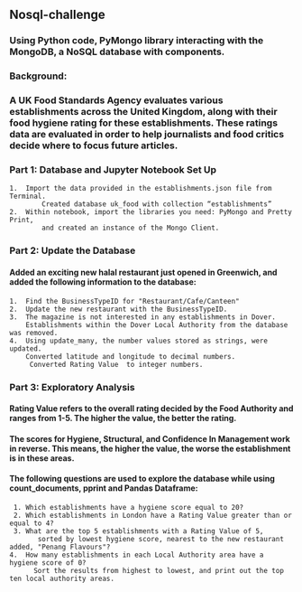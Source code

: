 ## Nosql-challenge


### Using Python code, PyMongo library interacting with the MongoDB, a NoSQL database with components.

### Background:
  ### A  UK Food Standards Agency evaluates various establishments across the United Kingdom, along with their food hygiene rating for these establishments. These ratings data are evaluated in order to help journalists and food critics decide where to focus future articles.

### Part 1: Database and Jupyter Notebook Set Up
    1.	Import the data provided in the establishments.json file from Terminal. 
            Created database uk_food with collection “establishments” 
    2.	Within notebook, import the libraries you need: PyMongo and Pretty Print,
            and created an instance of the Mongo Client.

### Part 2: Update the Database
  #### Added an exciting new halal restaurant just opened in Greenwich, and added the following information to the database:
    1.	Find the BusinessTypeID for "Restaurant/Cafe/Canteen"
    2.	Update the new restaurant with the BusinessTypeID.
    3.	The magazine is not interested in any establishments in Dover. 
        Establishments within the Dover Local Authority from the database was removed. 
    4.	Using update_many, the number values stored as strings, were updated. 
        Converted latitude and longitude to decimal numbers. 
         Converted Rating Value  to integer numbers.

### Part 3: Exploratory Analysis
   #### Rating Value refers to the overall rating decided by the Food Authority and ranges from 1-5. The higher the value, the better the rating.
   #### The scores for Hygiene, Structural, and Confidence In Management work in reverse. This means, the higher the value, the worse the establishment is in these areas.
   #### The following questions are used to explore the database while using count_documents, pprint and Pandas Dataframe:
     1.	Which establishments have a hygiene score equal to 20?
     2.	Which establishments in London have a Rating Value greater than or equal to 4?
     3.	What are the top 5 establishments with a Rating Value of 5, 
           sorted by lowest hygiene score, nearest to the new restaurant added, "Penang Flavours"?
    4.	How many establishments in each Local Authority area have a hygiene score of 0? 
          Sort the results from highest to lowest, and print out the top ten local authority areas.
